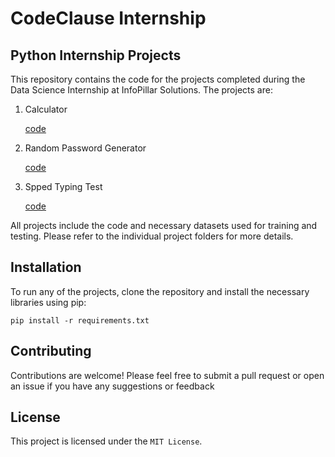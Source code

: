 # CodeClause Internship

<h2>Python Internship Projects</h2>

This repository contains the code for the projects completed during the Data Science Internship at InfoPillar Solutions. The projects are:
<ol>
  <li> Calculator </li>
  <p><a href="https://github.com/footcricket05/CodeClause-Python/blob/main/CodeClause_Calculator/Calculator.py">code</a></p>
  
  <li> Random Password Generator </li>
  <p><a href="https://github.com/footcricket05/CodeClause-Python/blob/main/CodeClause_Random%20Password%20Generator/Random%20Password%20Generator.py">code</a></p>
  
  <li> Spped Typing Test </li>
  <p><a href="https://github.com/footcricket05/CodeClause-Python/blob/main/CodeClause_Typing%20Speed%20Test/Typing%20Speed%20Test.py">code</a></p>
</ol>

All projects include the code and necessary datasets used for training and testing. Please refer to the individual project folders for more details.



## Installation
To run any of the projects, clone the repository and install the necessary libraries using pip:
```
pip install -r requirements.txt
```


## Contributing
Contributions are welcome! Please feel free to submit a pull request or open an issue if you have any suggestions or feedback


## License
This project is licensed under the `MIT License`.

